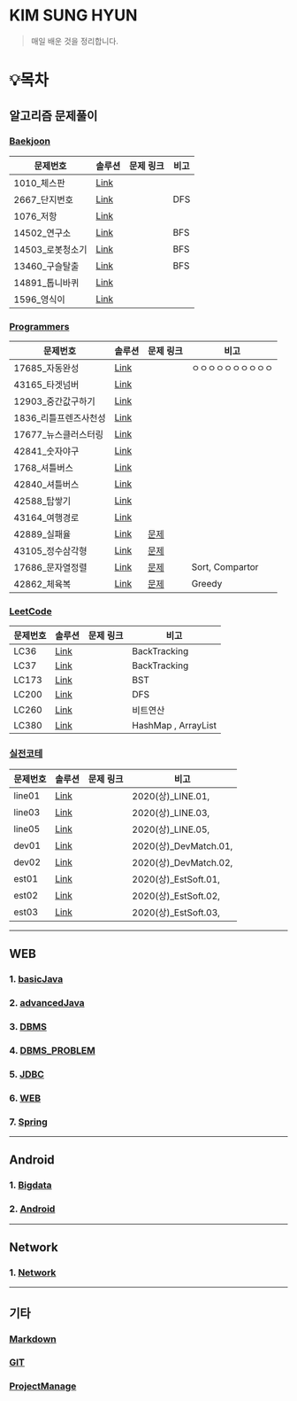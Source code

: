 # KIM SUNG HYUN

> 매일 배운 것을 정리합니다.

# :bulb:목차

## 알고리즘 문제풀이

### [Baekjoon](./알고리즘/Baekjoon)

| 문제번호         | 솔루션                                                      | 문제 링크 | 비고 |
| ---------------- | ----------------------------------------------------------- | --------- | ---- |
| 1010_체스판      | [Link](./알고리즘/Baekjoon/chespan_1018.java)               |           |      |
| 2667_단지번호    | [Link](./알고리즘/Baekjoon/danji_2667.java)                 |           | DFS  |
| 1076_저항        | [Link](./알고리즘/Baekjoon/resistance_1076.java)            |           |      |
| 14502_연구소     | [Link](./알고리즘/Baekjoon/SAMSUNG_lab_14502.java)          |           | BFS  |
| 14503_로봇청소기 | [Link](./알고리즘/Baekjoon/SAMSUNG_robot_14503.java)        |           | BFS  |
| 13460_구슬탈출   | [Link](./알고리즘/Baekjoon/SAMSUNG_guseulEscape_13460.java) |           | BFS  |
| 14891_톱니바퀴   | [Link](./알고리즘/Baekjoon/topni_14891.java)                |           |      |
| 1596_영식이      | [Link](./알고리즘/Baekjoon/yeongsik_1596.java)              |           |      |

### [Programmers](./알고리즘/Programmers)

| 문제번호              | 솔루션                                                       | 문제 링크                                                    | 비고                 |
| --------------------- | ------------------------------------------------------------ | ------------------------------------------------------------ | -------------------- |
| 17685_자동완성        | [Link](./알고리즘/Programmers/AutoComplete_17685.java)       |                                                              | ㅇㅇㅇㅇㅇㅇㅇㅇㅇㅇ |
| 43165_타겟넘버        | [Link](./알고리즘/Programmers/DFS_TargetNumber_43165.java)   |                                                              |                      |
| 12903_중간값구하기    | [Link](./알고리즘/Programmers/getMiddleNumber_12903.java)    |                                                              |                      |
| 1836_리틀프렌즈사천성 | [Link](./알고리즘/Programmers/Little_Friends_Sachunsung_1836.java) |                                                              |                      |
| 17677_뉴스클러스터링  | [Link](./알고리즘/Programmers/News_Clustering_17677.java)    |                                                              |                      |
| 42841_숫자야구        | [Link](./알고리즘/Programmers/numberBaseball_42841.java)     |                                                              |                      |
| 1768_셔틀버스         | [Link](./알고리즘/Programmers/ShuttleBus_1768.java)          |                                                              |                      |
| 42840_셔틀버스        | [Link](./알고리즘/Programmers/ShuttleBus_1768.java)          |                                                              |                      |
| 42588_탑쌓기          | [Link](./알고리즘/Programmers/top_42588.java)                |                                                              |                      |
| 43164_여행경로        | [Link](./알고리즘/Programmers/TravleRoute_43164.java)        |                                                              |                      |
| 42889_실패율          | [Link](./알고리즘/Programmers/fail_rate.java)                | [문제](https://programmers.co.kr/learn/courses/30/lessons/42889) |                      |
| 43105_정수삼각형      | [Link](./알고리즘/Programmers/integer_triangle.java)         | [문제](https://programmers.co.kr/learn/courses/30/lessons/43105?language=java) |                      |
| 17686_문자열정렬      | [Link](./알고리즘/Programmers/SortFileName_17686.java)       | [문제](https://programmers.co.kr/learn/courses/30/lessons/17686) | Sort, Compartor      |
| 42862_체육복          | [Link](./알고리즘/Programmers/GymWear_42862.java)            | [문제](https://programmers.co.kr/learn/courses/30/lessons/42862) | Greedy               |

### [LeetCode](./알고리즘/LeetCode)

| 문제번호 | 솔루션                                                       | 문제 링크 | 비고                |
| -------- | ------------------------------------------------------------ | --------- | ------------------- |
| LC36     | [Link](./알고리즘/LeetCode/LC36_ValidSudoku_BackTracking.java) |           | BackTracking        |
| LC37     | [Link](./알고리즘/LeetCode/LC37_SudokuSolver.java)           |           | BackTracking        |
| LC173    | [Link](./알고리즘/LeetCode/LC173_BinarySearchTreeIterator.java) |           | BST                 |
| LC200    | [Link](./알고리즘/LeetCode/LC200_NumberOfIsland_DFS.java)    |           | DFS                 |
| LC260    | [Link](./알고리즘/LeetCode/LC260_SingleNumber_XOR.java)      |           | 비트연산            |
| LC380    | [Link](./알고리즘/LeetCode/LC380_HashMapandArrayLIst.java)   |           | HashMap , ArrayList |

### [실전코테](./알고리즘/실전코테)

| 문제번호 | 솔루션                                       | 문제 링크 | 비고                  |
| -------- | -------------------------------------------- | --------- | --------------------- |
| line01   | [Link](./알고리즘/실전코테/line01.java)      |           | 2020(상)_LINE.01,     |
| line03   | [Link](./알고리즘/실전코테/line03.java)      |           | 2020(상)_LINE.03,     |
| line05   | [Link](./알고리즘/실전코테/line05.java)      |           | 2020(상)_LINE.05,     |
| dev01    | [Link](./알고리즘/실전코테/DevMatch_01.java) |           | 2020(상)_DevMatch.01, |
| dev02    | [Link](./알고리즘/실전코테/DevMatch_02.java) |           | 2020(상)_DevMatch.02, |
| est01    | [Link](./알고리즘/실전코테/EstSoft_01.java)  |           | 2020(상)_EstSoft.01,  |
| est02    | [Link](./알고리즘/실전코테/EstSoft_02.java)  |           | 2020(상)_EstSoft.02,  |
| est03    | [Link](./알고리즘/실전코테/EstSoft_03.java)  |           | 2020(상)_EstSoft.03,  |

---

## WEB

### 1. [basicJava](./MultiCampus/basicJava.md)

### 2. [advancedJava](./MultiCampus/advancedJava.md)

### 3. [DBMS](./MultiCampus/DBMS.md)

### 4. [DBMS_PROBLEM](./MultiCampus/DB_example.md)

### 5. [JDBC](./MultiCampus/JDBC.md)

### 6. [WEB](./MultiCampus/WEB.md)

### 7. [Spring](./MultiCampus/Spring.md)

---

## Android

### 1. [Bigdata](./MultiCampus/Bigdata.md)

### 2. [Android](./MultiCampus/Android.md)

---

## Network

### 1. [Network](./MultiCampus/Network.md)

---

## 기타

### [Markdown](./MultiCampus/markdown.md)

### [GIT](./MultiCampus/git.md)

### [ProjectManage](./MultiCampus/ProjectManage.md)

